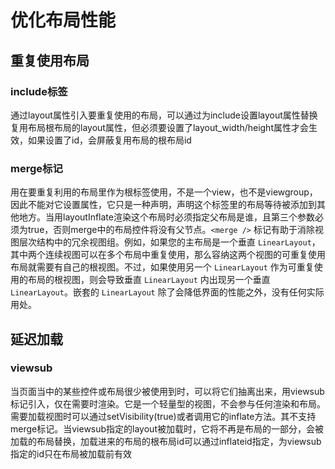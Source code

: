 # 优化布局性能

## 重复使用布局

### include标签

​	通过layout属性引入要重复使用的布局，可以通过为include设置layout属性替换复用布局根布局的layout属性，但必须要设置了layout_width/height属性才会生效，如果设置了id，会屏蔽复用布局的根布局id

### merge标记

​	用在要重复利用的布局里作为根标签使用，不是一个view，也不是viewgroup，因此不能对它设置属性，它只是一种声明，声明这个标签里的布局等待被添加到其他地方。当用layoutInflate渲染这个布局时必须指定父布局是谁，且第三个参数必须为true，否则merge中的布局控件将没有父节点。`<merge />` 标记有助于消除视图层次结构中的冗余视图组。例如，如果您的主布局是一个垂直 `LinearLayout`，其中两个连续视图可以在多个布局中重复使用，那么容纳这两个视图的可重复使用布局就需要有自己的根视图。不过，如果使用另一个 `LinearLayout` 作为可重复使用的布局的根视图，则会导致垂直 `LinearLayout` 内出现另一个垂直 `LinearLayout`。嵌套的 `LinearLayout` 除了会降低界面的性能之外，没有任何实际用处。

## 延迟加载

### viewsub

​	当页面当中的某些控件或布局很少被使用到时，可以将它们抽离出来，用viewsub标记引入，仅在需要时渲染。它是一个轻量型的视图，不会参与任何渲染和布局。需要加载视图时可以通过setVisibility(true)或者调用它的inflate方法。其不支持merge标记。当viewsub指定的layout被加载时，它将不再是布局的一部分，会被加载的布局替换，加载进来的布局的根布局id可以通过inflateid指定，为viewsub指定的id只在布局被加载前有效